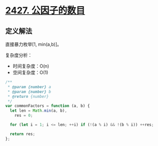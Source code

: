 # <a href="https://leetcode.cn/problems/number-of-common-factors/">2427. 公因子的数目</a>

## 定义解法

直接暴力枚举[1, min(a,b)]。

复杂度分析：

- 时间复杂度：O(n)
- 空间复杂度：O(1)

```javascript
/**
 * @param {number} a
 * @param {number} b
 * @return {number}
 */
var commonFactors = function (a, b) {
  let len = Math.min(a, b),
    res = 0;

  for (let i = 1; i <= len; ++i) if (!(a % i) && !(b % i)) ++res;

  return res;
};
```
